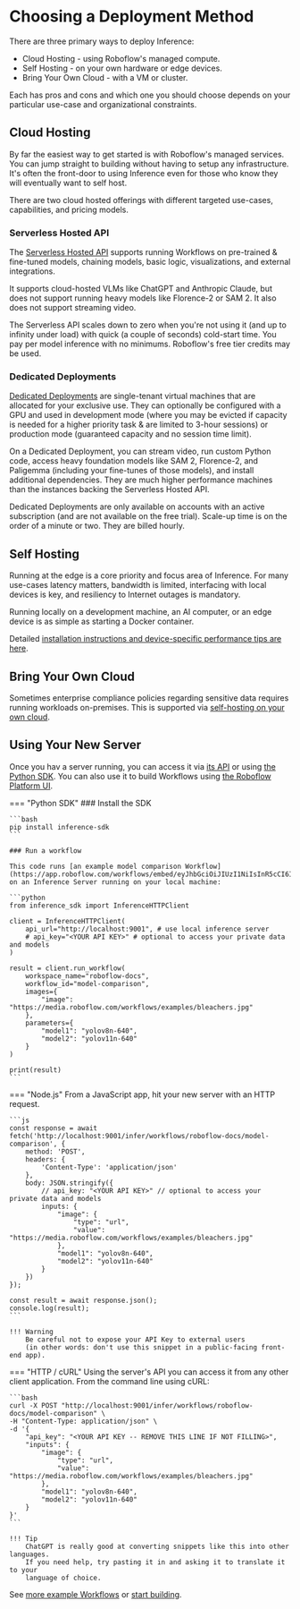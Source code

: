 # Choosing a Deployment Method

There are three primary ways to deploy Inference:

* Cloud Hosting - using Roboflow's managed compute.
* Self Hosting - on your own hardware or edge devices.
* Bring Your Own Cloud - with a VM or cluster.

Each has pros and cons and which one you should choose depends on your particular
use-case and organizational constraints.

## Cloud Hosting

By far the easiest way to get started is with Roboflow's managed services. You can
jump straight to building without having to setup any infrastructure. It's often
the front-door to using Inference even for those who know they will eventually want
to self host.

There are two cloud hosted offerings with different targeted use-cases, capabilities,
and pricing models.

### Serverless Hosted API

The [Serverless Hosted API](/managed/serverless.md) supports running Workflows on
pre-trained & fine-tuned models, chaining models, basic logic, visualizations, and
external integrations.

It supports cloud-hosted VLMs like ChatGPT and Anthropic Claude, but does not support
running heavy models like Florence-2 or SAM 2. It also does not support streaming
video.

The Serverless API scales down to zero when you're not using it (and up to infinity
under load) with quick (a couple of seconds) cold-start time. You pay per model
inference with no minimums. Roboflow's free tier credits may be used.

### Dedicated Deployments

[Dedicated Deployments](/managed/dedicated.md) are single-tenant virtual machines that
are allocated for your exclusive use. They can optionally be configured with a GPU
and used in development mode (where you may be evicted if capacity is needed for a
higher priority task & are limited to 3-hour sessions) or production mode (guaranteed
capacity and no session time limit).

On a Dedicated Deployment, you can stream video, run custom Python code, access
heavy foundation models like SAM 2, Florence-2, and Paligemma (including your fine-tunes
of those models), and install additional dependencies. They are much higher performance
machines than the instances backing the Serverless Hosted API.

Dedicated Deployments are only available on accounts with an active subscription (and
are not available on the free trial). Scale-up time is on the order of a minute or
two. They are billed hourly.

## Self Hosting

Running at the edge is a core priority and focus area of Inference. For many use-cases
latency matters, bandwidth is limited, interfacing with local devices is key, and
resiliency to Internet outages is mandatory.

Running locally on a development machine, an AI computer, or an edge device is as simple
as starting a Docker container.

Detailed [installation instructions and device-specific performance tips are here](/install/index.md).

## Bring Your Own Cloud

Sometimes enterprise compliance policies regarding sensitive data requires running
workloads on-premises. This is supported via
[self-hosting on your own cloud](/install/cloud/index.md).

## Using Your New Server

Once you hav a server running, you can access it via [its API](/api.md) or using
[the Python SDK](/inference_helpers/inference_sdk.md). You can also use it to build Workflows
using [the Roboflow Platform UI](https://docs.roboflow.com/workflows/create-a-workflow).

=== "Python SDK"
    ### Install the SDK

    ```bash
    pip install inference-sdk
    ```

    ### Run a workflow

    This code runs [an example model comparison Workflow](https://app.roboflow.com/workflows/embed/eyJhbGciOiJIUzI1NiIsInR5cCI6IkpXVCJ9.eyJ3b3JrZmxvd0lkIjoiSHhIODdZR0FGUWhaVmtOVWNEeVUiLCJ3b3Jrc3BhY2VJZCI6IlhySm9BRVFCQkFPc2ozMmpYZ0lPIiwidXNlcklkIjoiNXcyMFZ6UU9iVFhqSmhUanE2a2FkOXVicm0zMyIsImlhdCI6MTczNTIzNDA4Mn0.AA78pZnlivFs5pBPVX9cMigFAOIIMZk0dA4gxEF5tj4)
    on an Inference Server running on your local machine:

    ```python
    from inference_sdk import InferenceHTTPClient

    client = InferenceHTTPClient(
        api_url="http://localhost:9001", # use local inference server
        # api_key="<YOUR API KEY>" # optional to access your private data and models
    )

    result = client.run_workflow(
        workspace_name="roboflow-docs",
        workflow_id="model-comparison",
        images={
            "image": "https://media.roboflow.com/workflows/examples/bleachers.jpg"
        },
        parameters={
            "model1": "yolov8n-640",
            "model2": "yolov11n-640"
        }
    )

    print(result)
    ```

=== "Node.js"
    From a JavaScript app, hit your new server with an HTTP request.

    ```js
    const response = await fetch('http://localhost:9001/infer/workflows/roboflow-docs/model-comparison', {
        method: 'POST',
        headers: {
            'Content-Type': 'application/json'
        },
        body: JSON.stringify({
            // api_key: "<YOUR API KEY>" // optional to access your private data and models
            inputs: {
                "image": {
                    "type": "url",
                    "value": "https://media.roboflow.com/workflows/examples/bleachers.jpg"
                },
                "model1": "yolov8n-640",
                "model2": "yolov11n-640"
            }
        })
    });

    const result = await response.json();
    console.log(result);
    ```

    !!! Warning
        Be careful not to expose your API Key to external users
        (in other words: don't use this snippet in a public-facing front-end app).

=== "HTTP / cURL"
    Using the server's API you can access it from any other client application.
    From the command line using cURL:

    ```bash
    curl -X POST "http://localhost:9001/infer/workflows/roboflow-docs/model-comparison" \
    -H "Content-Type: application/json" \
    -d '{
        "api_key": "<YOUR API KEY -- REMOVE THIS LINE IF NOT FILLING>",
        "inputs": {
            "image": {
                "type": "url",
                "value": "https://media.roboflow.com/workflows/examples/bleachers.jpg"
            },
            "model1": "yolov8n-640",
            "model2": "yolov11n-640"
        }
    }'
    ```

    !!! Tip
        ChatGPT is really good at converting snippets like this into other languages.
        If you need help, try pasting it in and asking it to translate it to your
        language of choice.

See [more example Workflows](/workflows/gallery/index.md)
or [start building](/workflows/create_and_run.md).